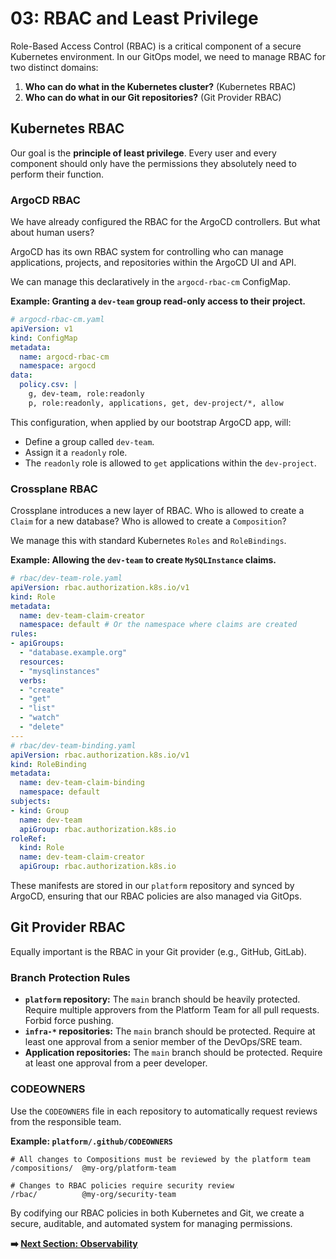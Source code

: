 # 03: RBAC and Least Privilege

Role-Based Access Control (RBAC) is a critical component of a secure Kubernetes environment. In our GitOps model, we need to manage RBAC for two distinct domains:

1.  **Who can do what in the Kubernetes cluster?** (Kubernetes RBAC)
2.  **Who can do what in our Git repositories?** (Git Provider RBAC)

## Kubernetes RBAC

Our goal is the **principle of least privilege**. Every user and every component should only have the permissions they absolutely need to perform their function.

### ArgoCD RBAC

We have already configured the RBAC for the ArgoCD controllers. But what about human users?

ArgoCD has its own RBAC system for controlling who can manage applications, projects, and repositories within the ArgoCD UI and API.

We can manage this declaratively in the `argocd-rbac-cm` ConfigMap.

**Example: Granting a `dev-team` group read-only access to their project.**

```yaml
# argocd-rbac-cm.yaml
apiVersion: v1
kind: ConfigMap
metadata:
  name: argocd-rbac-cm
  namespace: argocd
data:
  policy.csv: |
    g, dev-team, role:readonly
    p, role:readonly, applications, get, dev-project/*, allow
```

This configuration, when applied by our bootstrap ArgoCD app, will:

-   Define a group called `dev-team`.
-   Assign it a `readonly` role.
-   The `readonly` role is allowed to `get` applications within the `dev-project`.

### Crossplane RBAC

Crossplane introduces a new layer of RBAC. Who is allowed to create a `Claim` for a new database? Who is allowed to create a `Composition`?

We manage this with standard Kubernetes `Roles` and `RoleBindings`.

**Example: Allowing the `dev-team` to create `MySQLInstance` claims.**

```yaml
# rbac/dev-team-role.yaml
apiVersion: rbac.authorization.k8s.io/v1
kind: Role
metadata:
  name: dev-team-claim-creator
  namespace: default # Or the namespace where claims are created
rules:
- apiGroups:
  - "database.example.org"
  resources:
  - "mysqlinstances"
  verbs:
  - "create"
  - "get"
  - "list"
  - "watch"
  - "delete"
---
# rbac/dev-team-binding.yaml
apiVersion: rbac.authorization.k8s.io/v1
kind: RoleBinding
metadata:
  name: dev-team-claim-binding
  namespace: default
subjects:
- kind: Group
  name: dev-team
  apiGroup: rbac.authorization.k8s.io
roleRef:
  kind: Role
  name: dev-team-claim-creator
  apiGroup: rbac.authorization.k8s.io
```

These manifests are stored in our `platform` repository and synced by ArgoCD, ensuring that our RBAC policies are also managed via GitOps.

## Git Provider RBAC

Equally important is the RBAC in your Git provider (e.g., GitHub, GitLab).

### Branch Protection Rules

-   **`platform` repository:** The `main` branch should be heavily protected. Require multiple approvers from the Platform Team for all pull requests. Forbid force pushing.
-   **`infra-*` repositories:** The `main` branch should be protected. Require at least one approval from a senior member of the DevOps/SRE team.
-   **Application repositories:** The `main` branch should be protected. Require at least one approval from a peer developer.

### CODEOWNERS

Use the `CODEOWNERS` file in each repository to automatically request reviews from the responsible team.

**Example: `platform/.github/CODEOWNERS`**

```
# All changes to Compositions must be reviewed by the platform team
/compositions/  @my-org/platform-team

# Changes to RBAC policies require security review
/rbac/          @my-org/security-team
```

By codifying our RBAC policies in both Kubernetes and Git, we create a secure, auditable, and automated system for managing permissions.

**➡️ [Next Section: Observability](../observability/01-health-checks.md)**

